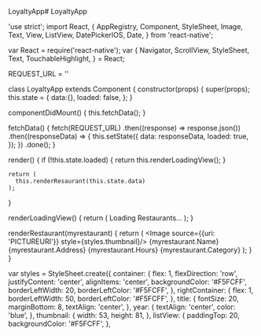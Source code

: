 LoyaltyApp# LoyaltyApp


'use strict';
import React, {
  AppRegistry,
  Component,
  StyleSheet,
  Image,
  Text,
  View, 
  ListView,
  DatePickerIOS,
  Date,
} from 'react-native';

var React = require('react-native');
var {
  Navigator,
  ScrollView,
  StyleSheet,
Text,
  TouchableHighlight,
} = React;

REQUEST_URL = ''

class LoyaltyApp extends Component {
  constructor(props) {
    super(props);
    this.state = {
      data:{},
      loaded: false,
    };
  }
 
  componentDidMount() {
    this.fetchData();
  }
 
  fetchData() {
    fetch(REQUEST_URL)
      .then((response) => response.json())
      .then((responseData) => {
        this.setState({
          data: responseData,
          loaded: true,
        });
      })
      .done();
  }
 
  render() {
    if (!this.state.loaded) {
      return this.renderLoadingView();
    }
 
    return (
      this.renderResaurant(this.state.data)
    );
  }
 
  renderLoadingView() {
    return (
      <View style={styles.container}>
        <Text>
          Loading Restaurants...
        </Text>
      </View>
    );
  }
 
  renderRestaurant(myrestaurant) {
    return (
      <View style={styles.container}>
        <Image
          source={{uri: 'PICTUREURI'}}
          style={styles.thumbnail}/>
        <View style={styles.rightContainer}>
          <Text style={styles.title}>{myrestaurant.Name}</Text>
          <Text style={styles.year}>{myrestaurant.Address}</Text>
           <Text style={styles.year}>{myrestaurant.Hours}</Text>
            <Text style={styles.year}>{myrestaurant.Category}</Text>
        </View>
      </View>
    );
  }
}
 
var styles = StyleSheet.create({
  container: {
    flex: 1,
    flexDirection: 'row',
    justifyContent: 'center',
    alignItems: 'center',
    backgroundColor: '#F5FCFF',
    borderLeftWidth: 20,
    borderLeftColor: '#F5FCFF',
  },
  rightContainer: {
    flex: 1,
    borderLeftWidth: 50,
    borderLeftColor: '#F5FCFF',
  },
  title: {
    fontSize: 20,
    marginBottom: 8,
    textAlign: 'center',
  },
  year: {
    textAlign: 'center',
    color: 'blue',
  },
  thumbnail: {
    width: 53,
    height: 81,
  },
  listView: {
    paddingTop: 20,
    backgroundColor: '#F5FCFF',
  },